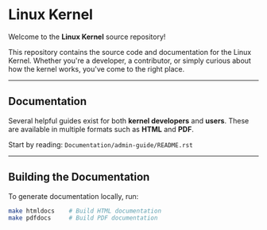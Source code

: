 # Linux Kernel

Welcome to the **Linux Kernel** source repository!

This repository contains the source code and documentation for the Linux Kernel. Whether you're a developer, a contributor, or simply curious about how the kernel works, you've come to the right place.

---

## Documentation

Several helpful guides exist for both **kernel developers** and **users**. These are available in multiple formats such as **HTML** and **PDF**.

Start by reading: `Documentation/admin-guide/README.rst`

---

##  Building the Documentation

To generate documentation locally, run:

```bash
make htmldocs    # Build HTML documentation
make pdfdocs     # Build PDF documentation
